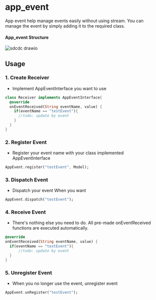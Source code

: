 # app_event
  App event help manage events easily without using stream. You can manage the event by simply adding it to the required class.
  
#### App_event Structure
![sdcdc drawio](https://user-images.githubusercontent.com/76766596/183838752-ac8394e4-8185-4a3b-a113-d704577a3665.png)


## Usage

### 1. Create Receiver

 - Implement AppEventInterface you want to use
```dart
class Receiver implements AppEventInterface{
  @override
  onEventReceived(String eventName, value) {
    if(eventName == "testEvent"){
      //todo: update by event
    }
  }
}
```

### 2. Register Event 

 - Register your event name with your class implemented AppEventInterface
```dart
AppEvent.register("testEvent", Model);
```

### 3. Dispatch Event 

 - Dispatch your event When you want
```dart
AppEvent.dispatch("testEvent");
```

### 4. Receive Event

 - There's nothing else you need to do.
All pre-made onEventReceived functions are executed automatically.

```dart
@override
onEventReceived(String eventName, value) {
  if(eventName == "testEvent"){
      //todo: update by event
  }
}
```

### 5. Unregister Event

 - When you no longer use the event, unregister event
```dart
AppEvent.unRegister("testEvent");
```
